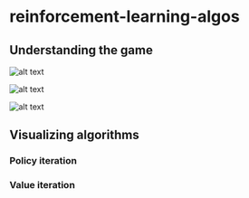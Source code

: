 # reinforcement-learning-algos

## Understanding the game

![alt text](https://github.com/AndreeaMusat/reinforcement-learning-algos/blob/master/img/game.png)

![alt text](https://github.com/AndreeaMusat/reinforcement-learning-algos/blob/master/img/game_with_values.png)

![alt text](https://github.com/AndreeaMusat/reinforcement-learning-algos/blob/master/img/game_with_values_and_policy.png)

## Visualizing algorithms

### Policy iteration

### Value iteration